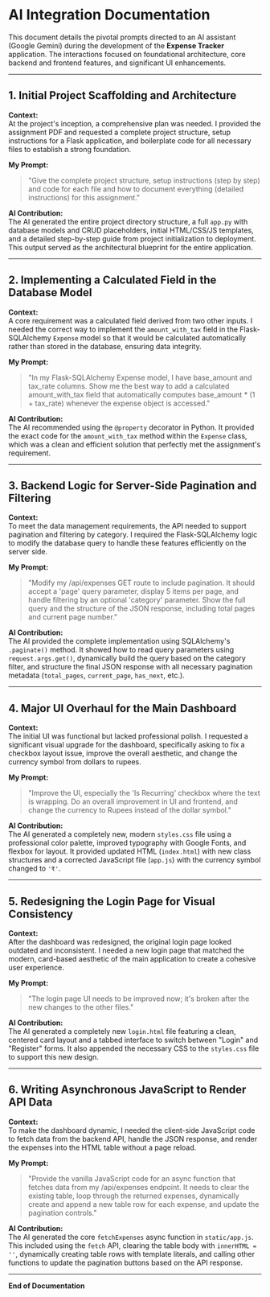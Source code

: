 # AI Integration Documentation

This document details the pivotal prompts directed to an AI assistant (Google Gemini) during the development of the **Expense Tracker** application. The interactions focused on foundational architecture, core backend and frontend features, and significant UI enhancements.

---

## 1. Initial Project Scaffolding and Architecture

**Context:**  
At the project's inception, a comprehensive plan was needed. I provided the assignment PDF and requested a complete project structure, setup instructions for a Flask application, and boilerplate code for all necessary files to establish a strong foundation.

**My Prompt:**  
> "Give the complete project structure, setup instructions (step by step) and code for each file and how to document everything (detailed instructions) for this assignment."

**AI Contribution:**  
The AI generated the entire project directory structure, a full `app.py` with database models and CRUD placeholders, initial HTML/CSS/JS templates, and a detailed step-by-step guide from project initialization to deployment. This output served as the architectural blueprint for the entire application.

---

## 2. Implementing a Calculated Field in the Database Model

**Context:**  
A core requirement was a calculated field derived from two other inputs. I needed the correct way to implement the `amount_with_tax` field in the Flask-SQLAlchemy `Expense` model so that it would be calculated automatically rather than stored in the database, ensuring data integrity.

**My Prompt:**  
> "In my Flask-SQLAlchemy Expense model, I have base_amount and tax_rate columns. Show me the best way to add a calculated amount_with_tax field that automatically computes base_amount * (1 + tax_rate) whenever the expense object is accessed."

**AI Contribution:**  
The AI recommended using the `@property` decorator in Python. It provided the exact code for the `amount_with_tax` method within the `Expense` class, which was a clean and efficient solution that perfectly met the assignment's requirement.

---

## 3. Backend Logic for Server-Side Pagination and Filtering

**Context:**  
To meet the data management requirements, the API needed to support pagination and filtering by category. I required the Flask-SQLAlchemy logic to modify the database query to handle these features efficiently on the server side.

**My Prompt:**  
> "Modify my /api/expenses GET route to include pagination. It should accept a 'page' query parameter, display 5 items per page, and handle filtering by an optional 'category' parameter. Show the full query and the structure of the JSON response, including total pages and current page number."

**AI Contribution:**  
The AI provided the complete implementation using SQLAlchemy's `.paginate()` method. It showed how to read query parameters using `request.args.get()`, dynamically build the query based on the category filter, and structure the final JSON response with all necessary pagination metadata (`total_pages`, `current_page`, `has_next`, etc.).

---

## 4. Major UI Overhaul for the Main Dashboard

**Context:**  
The initial UI was functional but lacked professional polish. I requested a significant visual upgrade for the dashboard, specifically asking to fix a checkbox layout issue, improve the overall aesthetic, and change the currency symbol from dollars to rupees.

**My Prompt:**  
> "Improve the UI, especially the 'Is Recurring' checkbox where the text is wrapping. Do an overall improvement in UI and frontend, and change the currency to Rupees instead of the dollar symbol."

**AI Contribution:**  
The AI generated a completely new, modern `styles.css` file using a professional color palette, improved typography with Google Fonts, and flexbox for layout. It provided updated HTML (`index.html`) with new class structures and a corrected JavaScript file (`app.js`) with the currency symbol changed to `'₹'`.

---

## 5. Redesigning the Login Page for Visual Consistency

**Context:**  
After the dashboard was redesigned, the original login page looked outdated and inconsistent. I needed a new login page that matched the modern, card-based aesthetic of the main application to create a cohesive user experience.

**My Prompt:**  
> "The login page UI needs to be improved now; it's broken after the new changes to the other files."

**AI Contribution:**  
The AI generated a completely new `login.html` file featuring a clean, centered card layout and a tabbed interface to switch between "Login" and "Register" forms. It also appended the necessary CSS to the `styles.css` file to support this new design.

---

## 6. Writing Asynchronous JavaScript to Render API Data

**Context:**  
To make the dashboard dynamic, I needed the client-side JavaScript code to fetch data from the backend API, handle the JSON response, and render the expenses into the HTML table without a page reload.

**My Prompt:**  
> "Provide the vanilla JavaScript code for an async function that fetches data from my /api/expenses endpoint. It needs to clear the existing table, loop through the returned expenses, dynamically create and append a new table row for each expense, and update the pagination controls."

**AI Contribution:**  
The AI generated the core `fetchExpenses` async function in `static/app.js`. This included using the `fetch` API, clearing the table body with `innerHTML = ''`, dynamically creating table rows with template literals, and calling other functions to update the pagination buttons based on the API response.

---

**End of Documentation**
